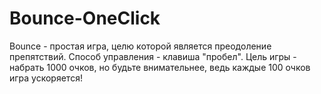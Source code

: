 # Bounce-OneClick
Bounce - простая игра, целю которой является  преодоление препятствий. Способ управления - клавиша "пробел". Цель игры - набрать 1000 очков, но будьте внимательнее, ведь каждые 100 очков игра ускоряется!
